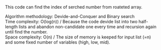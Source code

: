 This code can find the index of serched number from roateted array. <br>

Algorithm methodology: Devide-and-Conquer and Binary search <br>
Time complexity: O(log(n)) / Because the code devide list into two half-length lists and abandon non-candidate one every time and recursion again until find the number. <br>
Space complexity: O(n) / The size of memory is keeped for input list (=n) and some fixed number of variables (high, low, mid). <br>
